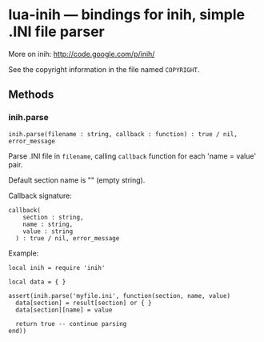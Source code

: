 lua-inih — bindings for inih, simple .INI file parser
=====================================================

More on inih: http://code.google.com/p/inih/

See the copyright information in the file named `COPYRIGHT`.

Methods
-------

### inih.parse

`inih.parse(filename : string, callback : function) : true / nil, error_message`

Parse .INI file in `filename`, calling `callback` function for
each 'name = value' pair.

Default section name is "" (empty string).

Callback signature:

    callback(
        section : string,
        name : string,
        value : string
      ) : true / nil, error_message

Example:

    local inih = require 'inih'

    local data = { }

    assert(inih.parse('myfile.ini', function(section, name, value)
      data[section] = result[section] or { }
      data[section][name] = value

      return true -- continue parsing
    end))
